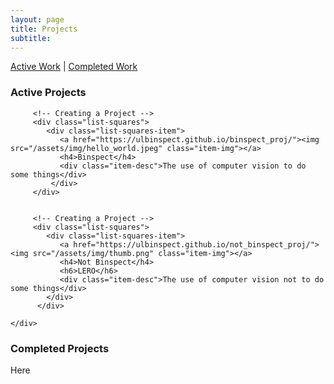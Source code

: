 ```yaml
---
layout: page
title: Projects
subtitle: 
---
```


[Active Work](#active-projects) |
[Completed Work](#completed-Projects)

### Active Projects


<div class="container-fluid">
   
   <div class="row" >
         
         <!-- Creating a Project -->
         <div class="list-squares">
            <div class="list-squares-item">
               <a href="https://ulbinspect.github.io/binspect_proj/"><img src="/assets/img/hello_world.jpeg" class="item-img"></a>
               <h4>Binspect</h4>
               <div class="item-desc">The use of computer vision to do some things</div>
             </div> 
         </div>
      
        
         <!-- Creating a Project -->
         <div class="list-squares">
            <div class="list-squares-item">
               <a href="https://ulbinspect.github.io/not_binspect_proj/"><img src="/assets/img/thumb.png" class="item-img"></a>
               <h4>Not Binspect</h4>
               <h6>LERO</h6>
               <div class="item-desc">The use of computer vision not to do some things</div>
            </div> 
          </div>
            
    </div>
</div>
   
### Completed Projects

Here
